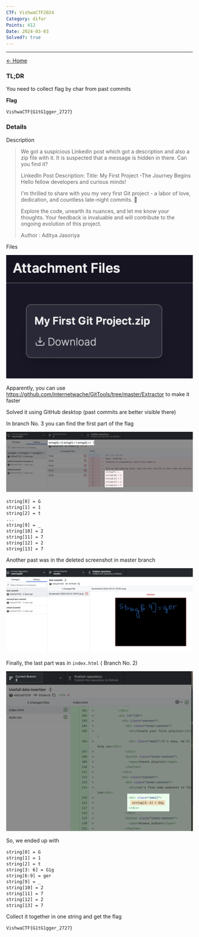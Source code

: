 ```yaml
---
CTF: VishwaCTF2024
Category: difor
Points: 412
Date: 2024-03-03
Solved?: true
---
```

----
[<- Home](../../)
### TL;DR

You need to collect flag by char from past commits  

**Flag**

```
VishwaCTF{G1tG1gger_2727}
```


### Details

Description

> We got a suspicious Linkedin post which got a description and also a zip file with it. It is suspected that a message is hidden in there. Can you find it?
> 
> LinkedIn Post Description:
> 	Title: My First Project -The Journey Begins
> 	Hello fellow developers and curious minds!
> 	
> 	I'm thrilled to share with you my very first Git project - a labor of love, dedication, and countless late-night commits. 🚀
> 	
> 	Explore the code, unearth its nuances, and let me know your thoughts. Your feedback is invaluable and will contribute to the ongoing evolution of this project.
> 	
> Author : Aditya Jasoriya


Files

![](assets/files.png)

Apparently, you can use https://github.com/internetwache/GitTools/tree/master/Extractor to make it faster

Solved it using GitHub desktop (past commits are better visible there)

In branch No. 3 you can find the first part of the flag

![](assets/flag-1.png)

```
string[0] = G
string[1] = 1 
string[2] = t
...
string[9] = _
string[10] = 2
string[11] = 7
string[12] = 2
string[13] = 7
```

Another past was in the deleted screenshot in master branch

![](assets/flag-2.png)

Finally, the last part was in `index.html` ( Branch No. 2)

![](assets/flag-3.png)

So, we ended up with 

```
string[0] = G
string[1] = 1 
string[2] = t
string[3: 6] = G1g
string[6:9] = ger
string[9] = _
string[10] = 2
string[11] = 7
string[12] = 2
string[13] = 7
```

Collect it together in one string and get the flag

```
VishwaCTF{G1tG1gger_2727}
```
